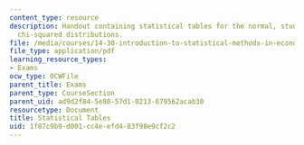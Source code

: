 ```yaml
---
content_type: resource
description: Handout containing statistical tables for the normal, student's t, and
  chi-squared distributions.
file: /media/courses/14-30-introduction-to-statistical-methods-in-economics-spring-2009/1f87c9b9d001cc4eefd483f98e9cf2c2_MIT14_30s09_tool01.pdf
file_type: application/pdf
learning_resource_types:
- Exams
ocw_type: OCWFile
parent_title: Exams
parent_type: CourseSection
parent_uid: ad9d2f84-5e80-57d1-0213-679562acab30
resourcetype: Document
title: Statistical Tables
uid: 1f87c9b9-d001-cc4e-efd4-83f98e9cf2c2
---
```

